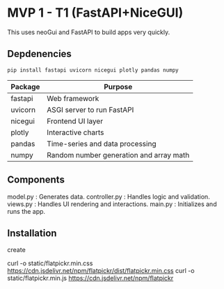 # MVP 1 - T1 (FastAPI+NiceGUI)
This uses neoGui and FastAPI to build apps very quickly.

## Depdenencies
```
pip install fastapi uvicorn nicegui plotly pandas numpy
```
|Package	|Purpose|
|---------|--------|
|fastapi	|Web framework|
|uvicorn	|ASGI server to run FastAPI|
|nicegui|	Frontend UI layer|
|plotly|	Interactive charts|
|pandas|	Time-series and data processing|
|numpy	|Random number generation and array math|

## Components

model.py		: Generates data.
controller.py	: Handles logic and validation.
views.py		: Handles UI rendering and interactions.
main.py			: Initializes and runs the app.


## Installation
create

curl -o static/flatpickr.min.css https://cdn.jsdelivr.net/npm/flatpickr/dist/flatpickr.min.css
curl -o static/flatpickr.min.js https://cdn.jsdelivr.net/npm/flatpickr
